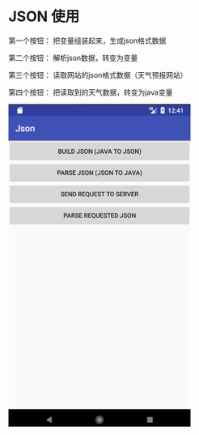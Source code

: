 # JSON 使用

第一个按钮： 把变量组装起来，生成json格式数据

第二个按钮： 解析json数据，转变为变量

第三个按钮： 读取网站的json格式数据（天气预报网站）

第四个按钮： 把读取到的天气数据，转变为java变量

![](https://github.com/HBU/AndroidDemo/blob/master/chapter09/Json/show.png)
